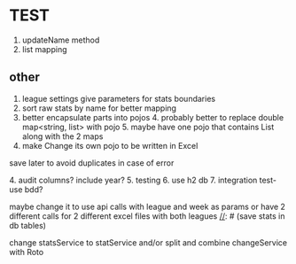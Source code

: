 # TEST
1. updateName method
2. list mapping

## other
1. league settings
give parameters for stats boundaries
2. sort raw stats by name for better mapping
3. better encapsulate parts into pojos
   4. probably better to replace double map<string, list<double>> with pojo
   5. maybe have one pojo that contains List<Stats> along with the 2 maps
6. make Change its own pojo to be written in Excel 

save later to avoid duplicates in case of error

[//]: # (test withRank)

[//]: # (1. rework roto service to use Stats// )

[//]: # (   2. should use stats the whole time and then map to roto at the end? easier?)

[//]: # (2. save stats after roto calculated)
[//]: # (3. better way to get week)
4. audit columns? include year?
5. testing
   6. use h2 db
   7. integration test- use bdd?

maybe change it to use api calls with league and week as params
or have 2 different calls for 2 different excel files with both leagues
[//]: # (save stats in db tables)

[//]: # (change doubles to floats)

[//]: # (find different way of finding old unmatched roto)


[//]: # (more testing around ties, possibly refactor)



[//]: # ([//]: # &#40;1. either use simplereader for table or &#41; // using db)

[//]: # (2. get rid of a. weekly change or b. secondary categoryRanks)

change statsService to statService and/or split and combine changeService with Roto
